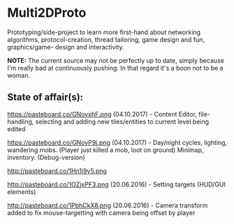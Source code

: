 # Multi2DProto

Prototyping/side-project to learn more first-hand about networking algorithms, protocol-creation, thread tailoring, game design and fun, graphics/game- design and interactivity.



**NOTE:** The current source may not be perfectly up to date, simply because I'm really bad at continuously pushing. In that regard it's a boon not to be a woman.

**State of affair(s):**
--------------------------------------------

https://pasteboard.co/GNoyxhF.png (04.10.2017) - Content Editor, file-handling, selecting and adding new tiles/entities to current level being edited

https://pasteboard.co/GNoyP9j.png (04.10.2017) - Day/night cycles, lighting, wandering mobs. (Player just killed a mob, loot on ground)
Minimap, inventory. (Debug-version)

http://pasteboard.co/1Hn1i9y5.png 

http://pasteboard.co/1OZjxPF3.png (20.06.2016) - Setting targets (HUD/GUI elements)

http://pasteboard.co/1PbhCkX8.png (20.06.2016) - Camera transform added to fix mouse-targetting with camera being offset by player
